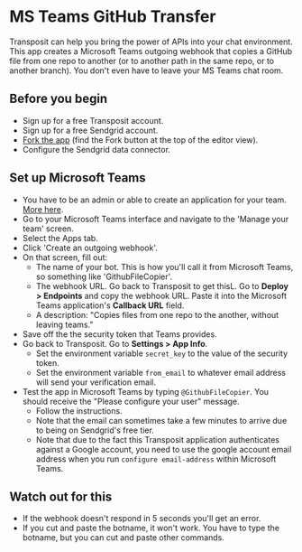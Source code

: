 # MS Teams GitHub Transfer

Transposit can help you bring the power of APIs into your chat environment. This app creates a Microsoft Teams outgoing webhook that copies a GitHub file from one repo to another (or to another path in the same repo, or to another branch). You don't even have to leave your MS Teams chat room.

## Before you begin

  * Sign up for a free Transposit account.
  * Sign up for a free Sendgrid account.
  * [Fork the app](https://console.transposit.com/t/transposit-sample/ms_teams_github_transfer) (find the Fork button at the top of the editor view).
  * Configure the Sendgrid data connector.

## Set up Microsoft Teams

  * You have to be an admin or able to create an application for your team. [More here](https://docs.microsoft.com/en-us/microsoftteams/platform/concepts/outgoingwebhook).
  * Go to your Microsoft Teams interface and navigate to the 'Manage your team' screen.
  * Select the Apps tab.
  * Click 'Create an outgoing webhook'.
  * On that screen, fill out:
     * The name of your bot. This is how you'll call it from Microsoft Teams, so something like 'GithubFileCopier'.
     * The webhook URL. Go back to Transposit to get thisL. Go to **Deploy > Endpoints** and copy the webhook URL. Paste it into the Microsoft Teams application's **Callback URL** field. 
     * A description: "Copies files from one repo to the another, without leaving teams."
  * Save off the the security token that Teams provides. 
  * Go back to Transposit. Go to **Settings > App Info**.
    * Set the environment variable `secret_key` to the value of the security token. 
    * Set the environment variable `from_email` to whatever email address will send your verification email. 
  * Test the app in Microsoft Teams by typing `@GithubFileCopier`. You should receive the "Please configure your user" message. 
    * Follow the instructions. 
    * Note that the email can sometimes take a few minutes to arrive due to being on Sendgrid's free tier.
    * Note that due to the fact this Transposit application authenticates against a Google account, you need to use the google account email address when you run `configure email-address` within Microsoft Teams. 

## Watch out for this

  * If the webhook doesn't respond in 5 seconds you'll get an error.
  * If you cut and paste the botname, it won't work. You have to type the botname, but you can cut and paste other commands.
